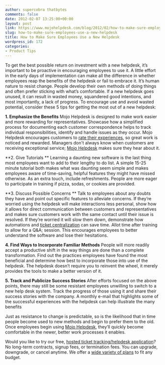 ```yaml
---
author: supercobra thatbytes
comments: false
date: 2012-02-07 13:25:00+00:00
layout: post
link: https://www.mojohelpdesk.com/blog/2012/02/how-to-make-sure-employees-use-a-new-helpdesk/
slug: how-to-make-sure-employees-use-a-new-helpdesk
title: How to Make Sure Employees Use a New Helpdesk
wordpress_id: 172
categories:
- Product Tips
---
```


To get the best possible return on investment with a new helpdesk, it’s important to be proactive in encouraging employees to use it. A little effort in the early days of implementation can make all the difference in whether employees reap the benefits of the helpdesk or fail to embrace it. It’s human nature to resist change. People develop their own methods of doing things and often prefer sticking with what’s comfortable. If a new helpdesk goes unused, it can result in wasted money, squandered good intentions, and most importantly, a lack of progress. To encourage use and avoid wasted potential, consider these 5 tips for getting the most out of a new helpdesk:


**1. Emphasize the Benefits**
Mojo Helpdesk is designed to make work easier and more rewarding for representatives. Showcase how a simplified process for documenting each customer correspondence helps to track individual responsibilities, identify and handle issues as they occur. Mojo Helpdesk encourages customers to [rate their experiences](http://www.mojohelpdesk.com/features.php#service-levels), so great work is noticed and rewarded. Managers don't always know when customers are receiving exceptional service; [Mojo Helpdesk](http://www.mojohelpdesk.com/) makes sure they hear about it.

**2. Give Tutorials **
Learning a daunting new software is the last thing most employees want to add to their lengthy to do list. A simple 15-25 minute tutorial both makes what was daunting seem simple and makes employees aware of time-saving, helpful features they might have missed otherwise. As an extra touch, include refreshments. People are more eager to participate in training if pizza, sodas, or cookies are provided.

**3. Discuss Possible Concerns **
Talk to employees about any doubts they have and point out specific features to alleviate concerns. If they’re worried using the helpdesk will make interactions less personal, show how it allows for direct communication between customers and representatives and makes sure customers work with the same contact until their issue is resolved. If they’re worried it will slow them down, demonstrate how automations and [ticket centralization](http://www.mojohelpdesk.com/features.php) can save time. Allot time after training to allow for a Q&A; session. This encourages employees to better understand the software and lose their hesitations.

**4. Find Ways to Incorporate Familiar Methods**
People will more readily accept a productive shift in the way things are done than a complete transformation. Find out the practices employees have found the most beneficial and determine how best to incorporate those into use of the helpdesk. The helpdesk doesn’t require you to reinvent the wheel, it merely provides the tools to make a better version of it.

**5. Track and Publicize Success Stories**
After efforts focused on the above points, there may still be some resistant employees unwilling to switch to a new help desk system. Track the progress of those using it and share their success stories with the company. A monthly e-mail that highlights some of the successful experiences with the helpdesk can help illustrate the many benefits

Just as resistance to change is predictable, so is the likelihood that in time people become used to new methods and begin to prefer them to the old. Once employees begin using [Mojo Helpdesk](http://www.mojohelpdesk.com/), they’ll quickly become comfortable in the newer, better work processes it enables.





Would you like to try our free, [ hosted ticket tracking/helpdesk application](http://www.mojohelpdesk.com/)? No long-term contracts, signup fees, or termination fees. You can upgrade, downgrade, or cancel anytime. We offer a [wide variety of plans](http://signup.mojohelpdesk.com/signup) to fit any budget.



